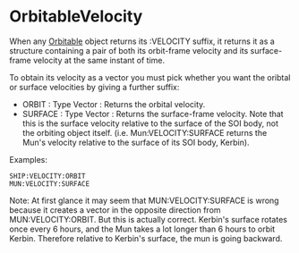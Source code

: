 # OrbitableVelocity

When any [Orbitable](../direction/index.html) object returns its :VELOCITY suffix, it
returns it as a structure containing a pair of both its orbit-frame velocity and its surface-frame velocity at the same instant of time.

To obtain its velocity as a vector you must pick whether you want the oribtal or surface velocities by
giving a further suffix:

* ORBIT : Type Vector : Returns the orbital velocity.
* SURFACE : Type Vector : Returns the surface-frame velocity.  Note that this is the surface velocity relative to the surface of the SOI body, not the orbiting object itself.  (i.e. Mun:VELOCITY:SURFACE returns the Mun's velocity relative to the surface of its SOI body, Kerbin).

Examples:

    SHIP:VELOCITY:ORBIT
    MUN:VELOCITY:SURFACE

Note: At first glance it may seem that MUN:VELOCITY:SURFACE is wrong because it creates a
vector in the opposite direction from MUN:VELOCITY:ORBIT.  But this is actually correct.
Kerbin's surface rotates once every 6 hours, and the Mun takes a lot longer than 6
hours to orbit Kerbin.  Therefore relative to Kerbin's surface, the mun is going backward.


